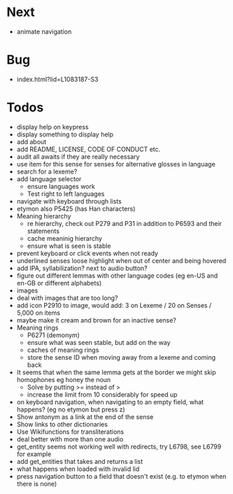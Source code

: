 # Next
- animate navigation

# Bug
- index.html?lid=L1083187-S3

# Todos
- display help on keypress
- display something to display help
- add about
- add README, LICENSE, CODE OF CONDUCT etc.
- audit all awaits if they are really necessary
- use item for this sense for senses for alternative glosses in language
- search for a lexeme?
- add language selector
  - ensure languages work
  - Test right to left languages
- navigate with keyboard through lists
- etymon also P5425 (has Han characters)
- Meaning hierarchy
  - re hierarchy, check out P279 and P31 in addition to P6593 and their statements
  - cache meaninig hierarchy
  - ensure what is seen is stable
- prevent keyboard or click events when not ready
- underlined senses loose highlight when out of center and being hovered
- add IPA, syllabilization? next to audio button?
- figure out different lemmas with other language codes (eg en-US and en-GB or different alphabets)
- images
 - deal with images that are too long?
 - add icon P2910 to image,  would add: 3 on Lexeme / 20 on Senses / 5,000 on items 
 - maybe make it cream and brown for an inactive sense?
- Meaning rings
  - P6271 (demonym)
  - ensure what was seen stable, but add on the way
  - caches of meaning rings
  - store the sense ID when moving away from a lexeme and coming back
- It seems that when the same lemma gets at the border we might skip homophones eg honey the noun
  - Solve by putting >= instead of >
  - increase the limit from 10 considerably for speed up
- on keyboard navigation, when navigating to an empty field, what happens? (eg no etymon but press z)
- Show antonym as a link at the end of the sense
- Show links to other dictionaries
- Use Wikifunctions for transliterations
- deal better with more than one audio
- get_entity seems not working well with redirects, try L6798, see L6799 for example
- add get_entities that takes and returns a list
- what happens when loaded with invalid lid
- press navigation button to a field that doesn't exist (e.g. to etymon when there is none)
